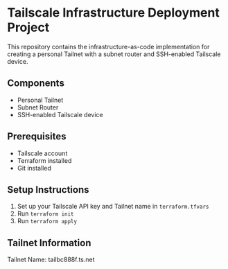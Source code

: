 # Tailscale Infrastructure Deployment Project

This repository contains the infrastructure-as-code implementation for creating a personal Tailnet with a subnet router and SSH-enabled Tailscale device.

## Components

- Personal Tailnet
- Subnet Router
- SSH-enabled Tailscale device

## Prerequisites

- Tailscale account
- Terraform installed
- Git installed

## Setup Instructions

1. Set up your Tailscale API key and Tailnet name in `terraform.tfvars`
2. Run `terraform init`
3. Run `terraform apply`

## Tailnet Information

Tailnet Name: tailbc888f.ts.net
